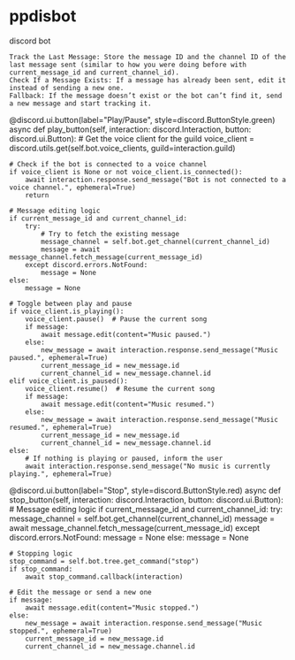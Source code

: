 # ppdisbot

discord bot 


    Track the Last Message: Store the message ID and the channel ID of the last message sent (similar to how you were doing before with current_message_id and current_channel_id).
    Check If a Message Exists: If a message has already been sent, edit it instead of sending a new one.
    Fallback: If the message doesn’t exist or the bot can’t find it, send a new message and start tracking it.

@discord.ui.button(label="Play/Pause", style=discord.ButtonStyle.green)
async def play_button(self, interaction: discord.Interaction, button: discord.ui.Button):
    # Get the voice client for the guild
    voice_client = discord.utils.get(self.bot.voice_clients, guild=interaction.guild)

    # Check if the bot is connected to a voice channel
    if voice_client is None or not voice_client.is_connected():
        await interaction.response.send_message("Bot is not connected to a voice channel.", ephemeral=True)
        return

    # Message editing logic
    if current_message_id and current_channel_id:
        try:
            # Try to fetch the existing message
            message_channel = self.bot.get_channel(current_channel_id)
            message = await message_channel.fetch_message(current_message_id)
        except discord.errors.NotFound:
            message = None
    else:
        message = None

    # Toggle between play and pause
    if voice_client.is_playing():
        voice_client.pause()  # Pause the current song
        if message:
            await message.edit(content="Music paused.")
        else:
            new_message = await interaction.response.send_message("Music paused.", ephemeral=True)
            current_message_id = new_message.id
            current_channel_id = new_message.channel.id
    elif voice_client.is_paused():
        voice_client.resume()  # Resume the current song
        if message:
            await message.edit(content="Music resumed.")
        else:
            new_message = await interaction.response.send_message("Music resumed.", ephemeral=True)
            current_message_id = new_message.id
            current_channel_id = new_message.channel.id
    else:
        # If nothing is playing or paused, inform the user
        await interaction.response.send_message("No music is currently playing.", ephemeral=True)



@discord.ui.button(label="Stop", style=discord.ButtonStyle.red)
async def stop_button(self, interaction: discord.Interaction, button: discord.ui.Button):
    # Message editing logic
    if current_message_id and current_channel_id:
        try:
            message_channel = self.bot.get_channel(current_channel_id)
            message = await message_channel.fetch_message(current_message_id)
        except discord.errors.NotFound:
            message = None
    else:
        message = None

    # Stopping logic
    stop_command = self.bot.tree.get_command("stop")
    if stop_command:
        await stop_command.callback(interaction)
    
    # Edit the message or send a new one
    if message:
        await message.edit(content="Music stopped.")
    else:
        new_message = await interaction.response.send_message("Music stopped.", ephemeral=True)
        current_message_id = new_message.id
        current_channel_id = new_message.channel.id
